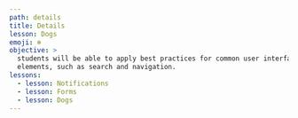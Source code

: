 ```yaml
---
path: details
title: Details
lesson: Dogs
emoji: ❄️
objective: >
  students will be able to apply best practices for common user interface
  elements, such as search and navigation.
lessons:
  - lesson: Notifications
  - lesson: Forms
  - lesson: Dogs
---
```

